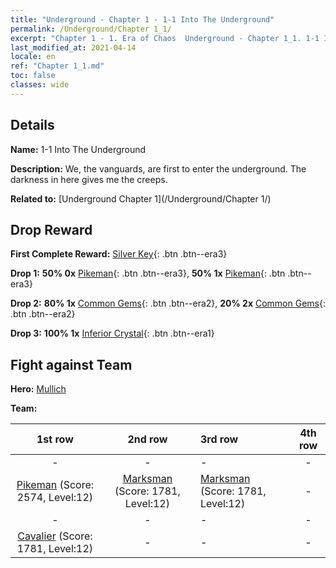 ```yaml
---
title: "Underground - Chapter 1 - 1-1 Into The Underground"
permalink: /Underground/Chapter 1_1/
excerpt: "Chapter 1 - 1. Era of Chaos  Underground - Chapter 1_1. 1-1 Into The Underground"
last_modified_at: 2021-04-14
locale: en
ref: "Chapter 1_1.md"
toc: false
classes: wide
---
```


## Details

 **Name:** 1-1 Into The Underground

 **Description:** We, the vanguards, are first to enter the underground. The darkness in here gives me the creeps. 

 **Related to:** [Underground Chapter 1](/Underground/Chapter 1/)

## Drop Reward

 **First Complete Reward:** [Silver Key](/Items/con_693/){: .btn .btn--era3}

 **Drop 1:** **50% 0x** [Pikeman](/Items/unt_190/){: .btn .btn--era3}, **50% 1x** [Pikeman](/Items/unt_190/){: .btn .btn--era3}

 **Drop 2:** **80% 1x** [Common Gems](/Items/mat_10/){: .btn .btn--era2}, **20% 2x** [Common Gems](/Items/mat_10/){: .btn .btn--era2}

 **Drop 3:** **100% 1x** [Inferior Crystal](/Items/mat_5/){: .btn .btn--era1}


## Fight against Team
 **Hero:** [Mullich](/heroes/Mullich/)

 **Team:**


  | 1st row | 2nd row | 3rd row | 4th row |
  |:----:|:----:|:----|:----:|
  | - | - | - | - |
  | [Pikeman](/units/Pikeman/) (Score: 2574, Level:12)  | [Marksman](/units/Marksman/) (Score: 1781, Level:12)  | [Marksman](/units/Marksman/) (Score: 1781, Level:12)  | - |
  | - | - | - | - |
  | [Cavalier](/units/Cavalier/) (Score: 1781, Level:12)  | - | - | - |


